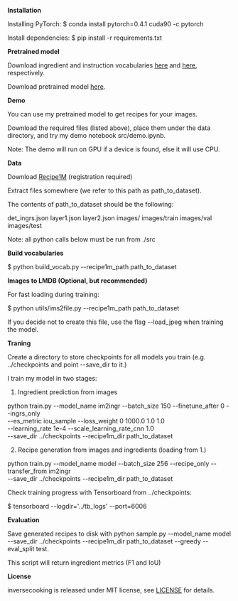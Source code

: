 
**Installation**

Installing PyTorch:
$ conda install pytorch=0.4.1 cuda90 -c pytorch

Install dependencies:
$ pip install -r requirements.txt

**Pretrained model**

Download ingredient and instruction vocabularies [here](https://dl.fbaipublicfiles.com/inversecooking/ingr_vocab.pkl) and [here](https://dl.fbaipublicfiles.com/inversecooking/instr_vocab.pkl), respectively.

Download pretrained model [here](https://dl.fbaipublicfiles.com/inversecooking/modelbest.ckpt).

**Demo**

You can use my pretrained model to get recipes for your images.

Download the required files (listed above), place them under the data directory, and try my demo notebook src/demo.ipynb.

Note: The demo will run on GPU if a device is found, else it will use CPU.

**Data**

Download [Recipe1M](http://im2recipe.csail.mit.edu/dataset/download) (registration required)

Extract files somewhere (we refer to this path as path_to_dataset).

The contents of path_to_dataset should be the following:

det_ingrs.json
layer1.json
layer2.json
images/
images/train
images/val
images/test

Note: all python calls below must be run from ./src

**Build vocabularies**

$ python build_vocab.py --recipe1m_path path_to_dataset

**Images to LMDB (Optional, but recommended)**

For fast loading during training:

$ python utils/ims2file.py --recipe1m_path path_to_dataset

If you decide not to create this file, use the flag --load_jpeg when training the model.

**Traning**

Create a directory to store checkpoints for all models you train (e.g. ../checkpoints and point --save_dir to it.)

I train my model in two stages:

1. Ingredient prediction from images

python train.py --model_name im2ingr --batch_size 150 --finetune_after 0 --ingrs_only \
--es_metric iou_sample --loss_weight 0 1000.0 1.0 1.0 \
--learning_rate 1e-4 --scale_learning_rate_cnn 1.0 \
--save_dir ../checkpoints --recipe1m_dir path_to_dataset


2. Recipe generation from images and ingredients (loading from 1.)

python train.py --model_name model --batch_size 256 --recipe_only --transfer_from im2ingr \
--save_dir ../checkpoints --recipe1m_dir path_to_dataset

Check training progress with Tensorboard from ../checkpoints:

$ tensorboard --logdir='../tb_logs' --port=6006

**Evaluation**

Save generated recipes to disk with python sample.py --model_name model --save_dir ../checkpoints --recipe1m_dir path_to_dataset --greedy --eval_split test.

This script will return ingredient metrics (F1 and IoU)

**License**

inversecooking is released under MIT license, see [LICENSE]() for details.
